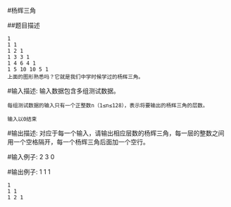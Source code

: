 #杨辉三角

##题目描述

    1
    1 1
    1 2 1
    1 3 3 1
    1 4 6 4 1
    1 5 10 10 5 1
    上面的图形熟悉吗？它就是我们中学时候学过的杨辉三角。

#输入描述:
    输入数据包含多组测试数据。

    每组测试数据的输入只有一个正整数n（1≤n≤128），表示将要输出的杨辉三角的层数。

    输入以0结束


#输出描述:
    对应于每一个输入，请输出相应层数的杨辉三角，每一层的整数之间用一个空格隔开，每一个杨辉三角后面加一个空行。

#输入例子:
    2
    3
    0

#输出例子:
    1
    1 1

    1
    1 1
    1 2 1